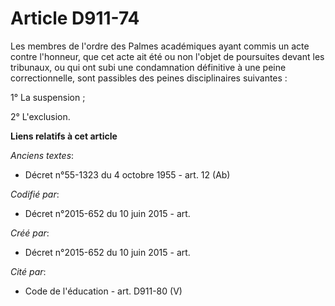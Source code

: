 # Article D911-74

Les membres de l'ordre des Palmes académiques ayant commis un acte contre l'honneur, que cet acte ait été ou non l'objet de
poursuites devant les tribunaux, ou qui ont subi une condamnation définitive à une peine correctionnelle, sont passibles des
peines disciplinaires suivantes :

1° La suspension ;

2° L'exclusion.

**Liens relatifs à cet article**

_Anciens textes_:

  - Décret n°55-1323 du 4 octobre 1955 - art. 12 (Ab)

_Codifié par_:

  - Décret n°2015-652 du 10 juin 2015 - art.

_Créé par_:

  - Décret n°2015-652 du 10 juin 2015 - art.

_Cité par_:

  - Code de l'éducation - art. D911-80 (V)
